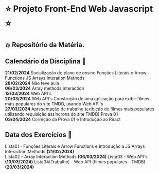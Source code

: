 # :star: Projeto Front-End Web Javascript :star:

## :boom: Repositório da Matéria.

## Calendário da Disciplina :calendar:

**21/02/2024**	Socialização do plano de ensino Funções Literais e Arrow Functions JS Arrays Interation Methods  
**28/02/2024**	Não teve aula  
**06/03/2024**	Array methods interaction  
**13/03/2024**	Web API´s  
**20/03/2024**	Web API´s Construção de uma aplicação para exibir filmes mais populares do site TMDB, usando Web API´s  
**27/03/2024**	Apresentação de trabalho (exibição de filmes mais populares utilizando requisição assíncrona do site TMDB) Prova 01  
**03/04/2024**	Correção da Prova 01 e Introdução ao React  

## Data dos Exercícios :date:

Lista01 - Funções Literais e Arrow Functions e Introdução a JS Arrays Interaction Methods **(21/02/2024)**  
Lista02 - Array Interaction Methods **(06/03/2024)**
Lista03 - Web API´s **(13/03/2024)**
Lista04(Trabalho) - Web API (filmes populares - TMDB) **(20/03/2024)**
